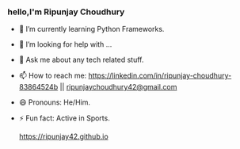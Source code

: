### hello,I'm Ripunjay Choudhury

- 🌱 I’m currently learning Python Frameworks.
- 🤔 I’m looking for help with ...
- 💬 Ask me about any tech related stuff.
- 📫 How to reach me: https://linkedin.com/in/ripunjay-choudhury-83864524b || ripunjaychoudhury42@gmail.com
- 😄 Pronouns: He/Him.
- ⚡ Fun fact: Active in Sports.

   https://ripunjay42.github.io
